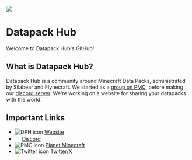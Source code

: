 ![](https://media.discordapp.net/attachments/935563196595568680/1104723438146441276/4002543_4.png?width=1440&height=235)

# Datapack Hub
Welcome to Datapack Hub's GitHub!

## What is Datapack Hub?
Datapack Hub is a community around Minecraft Data Packs, administrated by Silabear and Flynecraft. We started as a [group on PMC](https://planetminecraft.com/group/daily_datapackers), before making our [discord server](https://discord.gg/aEXsdjjdu4). We're working on a website for sharing your datapacks with the world.

## Important Links
- ![DPH icon](https://datapackhub.net/favicon-16x16.png) [Website](https://datapackhub.net)
- <img src="https://discord.com/assets/847541504914fd33810e70a0ea73177e.ico"  width="16" height="16"> [Discord](https://discord.gg/aEXsdjjdu4)
- ![PMC icon](https://www.planetminecraft.com/favicon.ico) [Planet Minecraft](https://planetminecraft.com/group/daily_datapackers)
- ![Twitter icon](https://twitter.com/favicon.ico) [Twitter/X](https://twitter.com/datapackhub)
